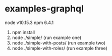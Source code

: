 # examples-graphql

node v10.15.3
npm 6.4.1

1. npm install
2. node ./simple/ (run example one)
2. node ./simple-with-posts/ (run example two)
2. node ./simple-with-roles/ (run example three)
